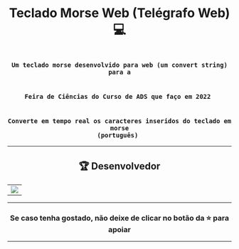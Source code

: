 # <p align="center"> Teclado Morse Web (Telégrafo Web) 💻</p> 

### <div align="center"><code> Um teclado morse desenvolvido para web (um convert string) para a </code></div>
### <div align="center"><code> Feira de Ciências do Curso de ADS que faço em 2022 </code></div>
### <div align="center"><code> Converte em tempo real os caracteres inseridos do teclado em morse (português) </code></div>
 

-------------------------------------------------------------------------------------------------------------------------------------------

## <p align="center"> 🏆 Desenvolvedor </p> 

<table align="center">
	<tr>
		<td>
            <a href="https://github.com/guidsribeiro/telegrafo-web/graphs/contributors">
              <img src="https://contrib.rocks/image?repo=guidsribeiro/telegrafo-web" />
            </a>
        </td>
	</tr>
</table>

----------------------------------------------------------

### <p align="center"> Se caso tenha gostado, não deixe de clicar no botão da ⭐ para apoiar </p>

----------------------------------------------------------
